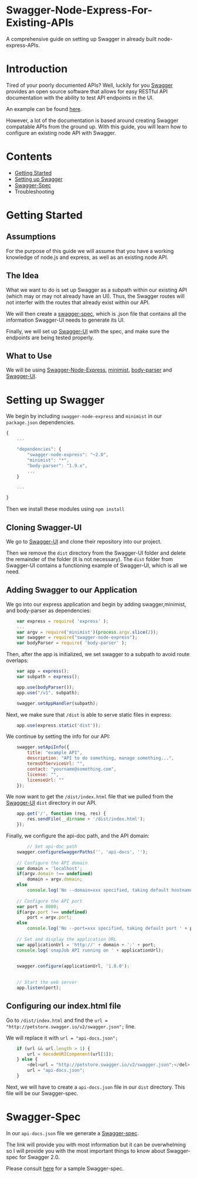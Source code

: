 # Swagger-Node-Express-For-Existing-APIs
A comprehensive guide on setting up Swagger in already built node-express-APIs.

# Introduction

Tired of your poorly documented APIs? Well, luckily for you [Swagger](http://swagger.io/) provides an open source software that allows for easy RESTful API documentation with the ability to test API endpoints in the UI. 

An example can be found [here](http://petstore.swagger.io/).

However, a lot of the documentation is based around creating Swagger compatable APIs from the ground up. 
With this guide, you will learn how to configure an existing node API with Swagger.

# Contents

* [Getting Started](https://github.com/shawngong/Swagger-Node-Express-For-Existing-APIs#getting-started)
* [Setting up Swagger](https://github.com/shawngong/Swagger-Node-Express-For-Existing-APIs#setting-up-swagger)
* [Swagger-Spec](https://github.com/shawngong/Swagger-Node-Express-For-Existing-APIs#swagger-spec) 
* Troubleshooting

# Getting Started

## Assumptions

For the purpose of this guide we will assume that you have a working knowledge of node.js and express, as
well as an existing node API. 

## The Idea

What we want to do is set up Swagger as a subpath within our existing API (which may or may not already have 
an UI). Thus, the Swagger routes will not interfer with the routes that already exist within our API. 

We will then create a [swagger-spec](https://github.com/swagger-api/swagger-spec), which is .json file that contains
all the information Swagger-UI needs to generate its UI. 

Finally, we will set up [Swagger-UI](https://github.com/swagger-api/swagger-ui) with the spec, and make sure the endpoints are being tested properly. 

## What to Use

We will be using [Swagger-Node-Express](https://github.com/swagger-api/swagger-node-express), [minimist](https://www.npmjs.com/package/minimist), [body-parser](https://www.npmjs.com/package/body-parser) and [Swagger-UI](https://github.com/swagger-api/swagger-ui). 

# Setting up Swagger

We begin by including `swagger-node-express` and `minimist` in our `package.json` dependencies.

```javascript
{
	...

	"dependencies": {
		"swagger-node-express": "~2.0",
    	"minimist": "*",
    	"body-parser": "1.9.x",
    	...
	}

	...

}
```

Then we install these modules using `npm install`

## Cloning Swagger-UI

We go to [Swagger-UI](https://github.com/swagger-api/swagger-ui) and clone their repository into our project.

Then we remove the `dist` directory from the Swagger-UI folder and delete the remainder of the folder (it is not necessary). The `dist` folder from Swagger-UI contains a functioning example of Swagger-UI, which is all we need. 

## Adding Swagger to our Application

We go into our express application and begin by adding swagger,minimist, and body-parser as dependencies: 

```javascript
	var express = require( 'express' );
	...
	var argv = require('minimist')(process.argv.slice(2));
	var swagger = require("swagger-node-express");
	var bodyParser = require( 'body-parser' );
```
Then, after the app is initialized, we set swagger to a subpath to avoid route overlaps: 

```javascript
	var app = express();
	var subpath = express();

	app.use(bodyParser());
	app.use("/v1", subpath);

	swagger.setAppHandler(subpath);
```
Next, we make sure that `/dist` is able to serve static files in express: 

```javascript
	app.use(express.static('dist'));
```
We continue by setting the info for our API:

```javascript
	swagger.setApiInfo({
	    title: "example API",
	    description: "API to do something, manage something...",
	    termsOfServiceUrl: "",
	    contact: "yourname@something.com",
	    license: "",
	    licenseUrl: ""
	});
```
We now want to get the `/dist/index.html` file that we pulled from the [Swagger-UI](https://github.com/swagger-api/swagger-ui) `dist` directory in our API. 

```javascript
	app.get('/', function (req, res) {
	    res.sendFile(__dirname + '/dist/index.html');
	});
```
Finally, we configure the api-doc path, and the API domain:

```javascript
		// Set api-doc path
	swagger.configureSwaggerPaths('', 'api-docs', '');
	 
	// Configure the API domain
	var domain = 'localhost';
	if(argv.domain !== undefined)
	    domain = argv.domain;
	else
	    console.log('No --domain=xxx specified, taking default hostname "localhost".')
	 
	// Configure the API port
	var port = 8080;
	if(argv.port !== undefined)
	    port = argv.port;
	else
	    console.log('No --port=xxx specified, taking default port ' + port + '.')
	 
	// Set and display the application URL
	var applicationUrl = 'http://' + domain + ':' + port;
	console.log('snapJob API running on ' + applicationUrl);
	 

	swagger.configure(applicationUrl, '1.0.0');

	 
	// Start the web server
	app.listen(port);
```
## Configuring our index.html file

Go to `/dist/index.html` and find the `url = "http://petstore.swagger.io/v2/swagger.json";` line. 

We will replace it with `url = "api-docs.json";`

```javascript
	if (url && url.length > 1) {
        url = decodeURIComponent(url[1]);
    } else {
    	<del>url = "http://petstore.swagger.io/v2/swagger.json";</del>
        url = "api-docs.json";
    }
```

Next, we will have to create a `api-docs.json` file in our `dist` directory. This file will be our Swagger-spec.

# Swagger-Spec

In our `api-docs.json` file we generate a [Swagger-spec](https://github.com/swagger-api/swagger-spec). 

The link will provide you with most information but it can be overwhelming so I will provide you with the most
important things to know about Swagger-spec for Swagger 2.0.

Please consult [here](https://github.com/shawngong/Swagger-Node-Express-For-Existing-APIs/blob/master/sample-spec.json) for a sample Swagger-spec.

## 

